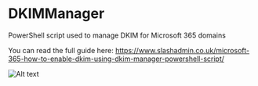 # DKIMManager
PowerShell script used to manage DKIM for Microsoft 365 domains

You can read the full guide here: https://www.slashadmin.co.uk/microsoft-365-how-to-enable-dkim-using-dkim-manager-powershell-script/

![Alt text](https://github.com/slashadminsource/DKIMManager/blob/main/Microsoft%20365%20Enable%20DKIM%204.JPG?raw=true)
